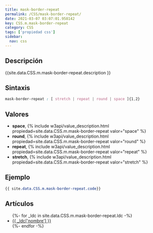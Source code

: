 ```yaml
---
title: mask-border-repeat
permalink: /CSS/mask-border-repeat/
date: 2021-03-07 03:07:01.958142
key: CSS.m.mask-border-repeat
category: CSS
tags: ['propiedad css']
sidebar: 
  nav: css
---
```


## Descripción
{{site.data.CSS.m.mask-border-repeat.description }}

## Sintaxis
~~~css
mask-border-repeat : [ stretch | repeat | round | space ]{1,2}
~~~

## Valores
* **space**,  {% include w3api/value_description.html propiedad=site.data.CSS.m.mask-border-repeat valor="space" %}
* **round**,  {% include w3api/value_description.html propiedad=site.data.CSS.m.mask-border-repeat valor="round" %}
* **repeat**,  {% include w3api/value_description.html propiedad=site.data.CSS.m.mask-border-repeat valor="repeat" %}
* **stretch**,  {% include w3api/value_description.html propiedad=site.data.CSS.m.mask-border-repeat valor="stretch" %}

## Ejemplo
~~~css
{{ site.data.CSS.m.mask-border-repeat.code}}
~~~

## Artículos
<ul>
{%- for _ldc in site.data.CSS.m.mask-border-repeat.ldc -%}
   <li>
       <a href="{{_ldc['url'] }}">{{ _ldc['nombre'] }}</a>
   </li>
{%- endfor -%}
</ul>
